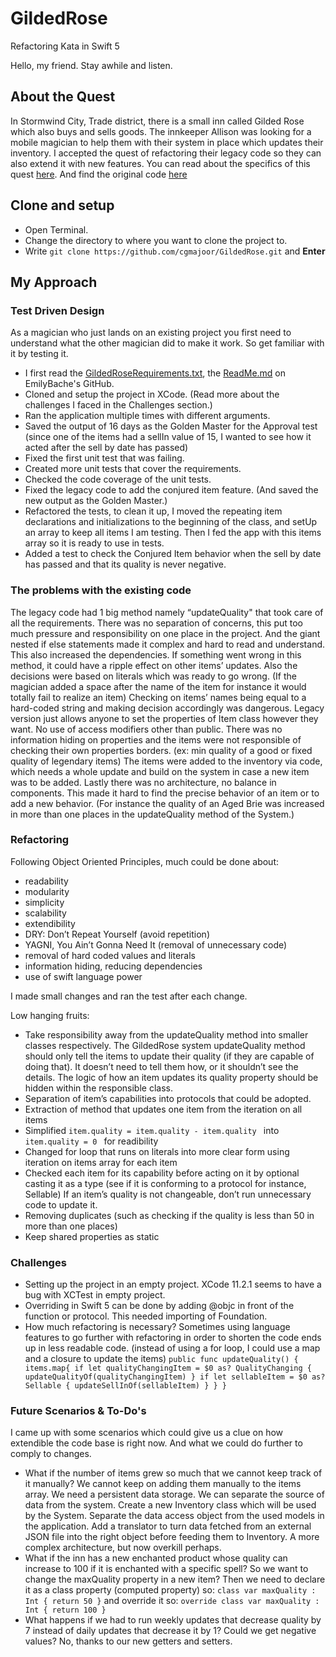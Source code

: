# GildedRose
Refactoring Kata in Swift 5

Hello, my friend. Stay awhile and listen.

## About the Quest
In Stormwind City, Trade district, there is a small inn called Gilded Rose which also buys and sells goods.
The innkeeper Allison was looking for a mobile magician to help them with their system in place which updates their inventory.
I accepted the quest of refactoring their legacy code so they can also extend it with new features.
You can read about the specifics of this quest [here](https://github.com/emilybache/GildedRose-Refactoring-Kata/blob/master/GildedRoseRequirements.txt).
And find the original code [here](https://github.com/emilybache/GildedRose-Refactoring-Kata)

## Clone and setup 
- Open Terminal.
- Change the directory to where you want to clone the project to.
- Write  `git clone https://github.com/cgmajoor/GildedRose.git` and **Enter**

## My Approach
### Test Driven Design
As a magician who just lands on an existing project you first need to understand what the other magician did to make it work.
So get familiar with it by testing it.
- I first read the [GildedRoseRequirements.txt](https://github.com/emilybache/GildedRose-Refactoring-Kata/blob/master/GildedRoseRequirements.txt), the [ReadMe.md](https://github.com/emilybache/GildedRose-Refactoring-Kata/blob/master/README.md) on EmilyBache's GitHub.
- Cloned and setup the project in XCode. (Read more about the challenges I faced in the Challenges section.)
- Ran the application multiple times with different arguments.
- Saved the output of 16 days as the Golden Master for the Approval test (since one of the items had a sellIn value of 15, I wanted to see how it acted after the sell by date has passed)
- Fixed the first unit test that was failing.
- Created more unit tests that cover the requirements.
- Checked the code coverage of the unit tests.
- Fixed the legacy code to add the conjured item feature. (And saved the new output as the Golden Master.)
- Refactored the tests, to clean it up, I moved the repeating item declarations and initializations to the beginning of the class, and setUp an array to keep all items I am testing. Then I fed the app with this items array so it is ready to use in tests.
- Added a test to check the Conjured Item behavior when the sell by date has passed and that its quality is never negative.

### The problems with the existing code
The legacy code had 1 big method namely “updateQuality" that took care of all the requirements. 
There was no separation of concerns, this put too much pressure and responsibility on one place in the project.
And the giant nested if else statements made it complex and hard to read and understand.
This also increased the dependencies. If something went wrong in this method, it could have a ripple effect on other items’ updates. 
Also the decisions were based on literals which was ready to go wrong. (If the magician added a space after the name of the item for instance it would totally fail to realize an item)
Checking on items’ names being equal to a hard-coded string and making decision accordingly was dangerous. 
Legacy version just allows anyone to set the properties of Item class however they want. No use of access modifiers other than public. There was no information hiding on properties and the items were not responsible of checking their own properties borders. (ex: min quality of a good or fixed quality of legendary items)
The items were added to the inventory via code, which needs a whole update and build on the system in case a new item was to be added. Lastly there was no architecture, no balance in components. This made it hard to find the precise behavior of an item or to add a new behavior. (For instance the quality of an Aged Brie was increased in more than one places in the updateQuality method of the System.) 

### Refactoring
Following Object Oriented Principles, much could be done about:
- readability
- modularity
- simplicity
- scalability
- extendibility
- DRY: Don’t Repeat Yourself (avoid repetition)
- YAGNI, You Ain’t Gonna Need It (removal of unnecessary code)
- removal of hard coded values and literals
- information hiding, reducing dependencies
- use of swift language power

I made small changes and ran the test after each change.	

Low hanging fruits:
- Take responsibility away from the updateQuality method into smaller classes respectively. 
The GildedRose system updateQuality method should only tell the items to update their quality (if they are capable of doing that). It doesn’t need to tell them how, or it shouldn’t see the details. The logic of how an item updates its quality property should be hidden within the responsible class.
- Separation of item’s capabilities into protocols that could be adopted.
- Extraction of method that updates one item from the iteration on all items
- Simplified  `item.quality = item.quality - item.quality ` into  `item.quality = 0 ` for readibility
- Changed for loop that runs on literals into more clear form using iteration on items array for each item
- Checked each item for its capability before acting on it by optional casting it as a type (see if it is conforming to a protocol for instance, Sellable) If an item’s quality is not changeable, don’t run unnecessary code to update it.
- Removing duplicates (such as checking if the quality is less than 50 in more than one places)
- Keep shared properties as static 

### Challenges
- Setting up the project in an empty project. XCode 11.2.1 seems to have a bug with XCTest in empty project.
- Overriding in Swift 5 can be done by adding @objc in front of the function or protocol. This needed importing of Foundation.
- How much refactoring is necessary? Sometimes using language features to go further with refactoring in order to shorten the code ends up in less readable code. (instead of using a for loop, I could use a map and a closure to update the items)
`
    public func updateQuality() {
        items.map{
            if let qualityChangingItem = $0 as? QualityChanging {
                updateQualityOf(qualityChangingItem)
            }
            if let sellableItem = $0 as? Sellable {
                updateSellInOf(sellableItem)
            }
        }
    }
`
### Future Scenarios & To-Do's
I came up with some scenarios which could give us a clue on how extendible the code base is right now. And what we could do further to comply to changes.
- What if the number of items grew so much that we cannot keep track of it manually? We cannot keep on adding them manually to the items array. We need a persistent data storage. We can separate the source of data from the system. Create a new Inventory class which will be used by the System. Separate the data access object from the used models in the application. Add a translator to turn data fetched from an external JSON file into the right object before feeding them to Inventory. A more complex architecture, but now overkill perhaps.
- What if the inn has a new enchanted product whose quality can increase to 100 if it is enchanted with a specific spell? So we want to change the maxQuality property in a new item? Then we need to declare it as a class property (computed property) so: `class var maxQuality : Int { return 50 }` and override it so: `override class var maxQuality : Int { return 100 }`
- What happens if we had to run weekly updates that decrease quality by 7 instead of daily updates that decrease it by 1? Could we get negative values? No, thanks to our new getters and setters.
